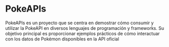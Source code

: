 # PokeAPIs
PokeAPIs es un proyecto que se centra en demostrar cómo consumir y utilizar la PokeAPI en diversos lenguajes de programación y frameworks. Su objetivo principal es proporcionar ejemplos prácticos de cómo interactuar con los datos de Pokémon disponibles en la API oficial
